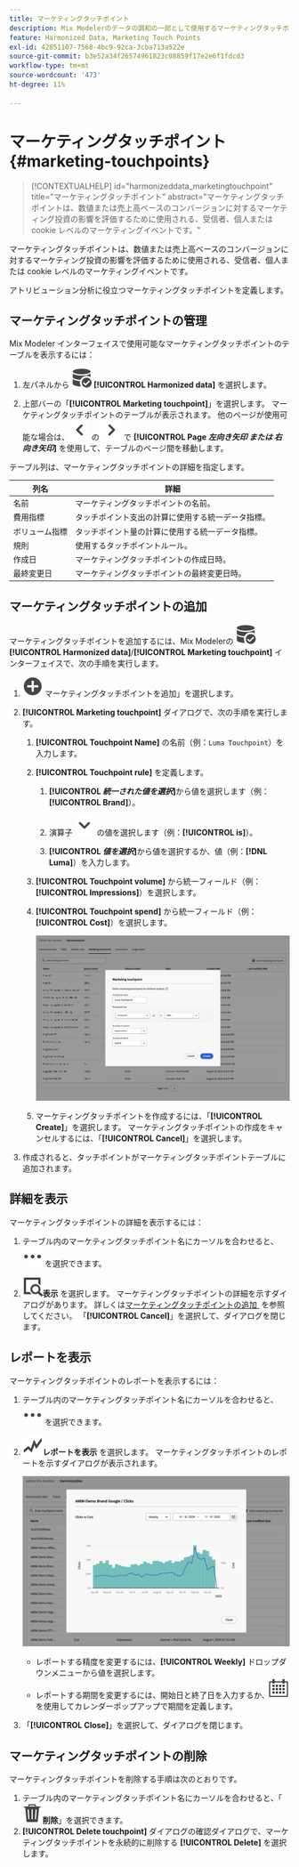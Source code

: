 ```yaml
---
title: マーケティングタッチポイント
description: Mix Modelerのデータの調和の一部として使用するマーケティングタッチポイントを作成する方法を説明します。
feature: Harmonized Data, Marketing Touch Points
exl-id: 42851107-7568-4bc9-92ca-3cba713a522e
source-git-commit: b3e52a34f26574961823c08859f17e2e6f1fdcd3
workflow-type: tm+mt
source-wordcount: '473'
ht-degree: 11%

---
```


# マーケティングタッチポイント {#marketing-touchpoints}

>[!CONTEXTUALHELP]
>id="harmonizeddata_marketingtouchpoint"
>title="マーケティングタッチポイント"
>abstract="マーケティングタッチポイントは、数値または売上高ベースのコンバージョンに対するマーケティング投資の影響を評価するために使用される、受信者、個人または cookie レベルのマーケティングイベントです。"


マーケティングタッチポイントは、数値または売上高ベースのコンバージョンに対するマーケティング投資の影響を評価するために使用される、受信者、個人または cookie レベルのマーケティングイベントです。

アトリビューション分析に役立つマーケティングタッチポイントを定義します。

## マーケティングタッチポイントの管理

Mix Modeler インターフェイスで使用可能なマーケティングタッチポイントのテーブルを表示するには：

1. 左パネルから ![DataSearch](/help/assets/icons/DataCheck.svg) **[!UICONTROL Harmonized data]** を選択します。

1. 上部バーの「**[!UICONTROL Marketing touchpoint]**」を選択します。 マーケティングタッチポイントのテーブルが表示されます。 他のページが使用可能な場合は、![x](/help/assets/icons/ChevronLeft.svg) の ![x](/help/assets/icons/ChevronRight.svg) で **[!UICONTROL Page _左向き矢印 _または_ 右向き矢印_]** を使用して、テーブルのページ間を移動します。

テーブル列は、マーケティングタッチポイントの詳細を指定します。

| 列名 | 詳細 |
| --- | ---|
| 名前 | マーケティングタッチポイントの名前。 |
| 費用指標 | タッチポイント支出の計算に使用する統一データ指標。 |
| ボリューム指標 | タッチポイント量の計算に使用する統一データ指標。 |
| 規則 | 使用するタッチポイントルール。 |
| 作成日 | マーケティングタッチポイントの作成日時。 |
| 最終変更日 | マーケティングタッチポイントの最終変更日時。 |


## マーケティングタッチポイントの追加

マーケティングタッチポイントを追加するには、Mix Modelerの ![DataSearch](/help/assets/icons/DataCheck.svg) **[!UICONTROL Harmonized data]**/**[!UICONTROL Marketing touchpoint]** インターフェイスで、次の手順を実行します。

1. ![&#x200B; 追加 &#x200B;](/help/assets/icons/AddCircle.svg) マーケティングタッチポイントを追加」を選択します。

1. **[!UICONTROL Marketing touchpoint]** ダイアログで、次の手順を実行します。

   1. **[!UICONTROL Touchpoint Name]** の名前（例：`Luma Touchpoint`）を入力します。

   1. **[!UICONTROL Touchpoint rule]** を定義します。

      1. **[!UICONTROL *統一された値を選択&#x200B;*]**&#x200B;から値を選択します（例：**[!UICONTROL Brand]**）。

      1. 演算子 ![&#x200B; 山形 &#x200B;](/help/assets/icons/ChevronDown.svg) の値を選択します（例：**[!UICONTROL is]**）。

      1. **[!UICONTROL *値を選択&#x200B;*]**&#x200B;から値を選択するか、値（例：**[!DNL Luma]**）を入力します。

   1. **[!UICONTROL Touchpoint volume]** から統一フィールド（例：**[!UICONTROL Impressions]**）を選択します。

   1. **[!UICONTROL Touchpoint spend]** から統一フィールド（例：**[!UICONTROL Cost]**）を選択します。

      ![&#x200B; マーケティングタッチポイント &#x200B;](/help/assets/create-touchpoint.png)

   1. マーケティングタッチポイントを作成するには、「**[!UICONTROL Create]**」を選択します。 マーケティングタッチポイントの作成をキャンセルするには、「**[!UICONTROL Cancel]**」を選択します。

1. 作成されると、タッチポイントがマーケティングタッチポイントテーブルに追加されます。


## 詳細を表示

マーケティングタッチポイントの詳細を表示するには：

1. テーブル内のマーケティングタッチポイント名にカーソルを合わせると、![&#x200B; 詳細 &#x200B;](/help/assets/icons/More.svg) を選択できます。

1. ![&#x200B; 表示 &#x200B;](/help/assets/icons/ViewDetail.svg)**表示** を選択します。 マーケティングタッチポイントの詳細を示すダイアログがあります。 詳しくは [&#x200B; マーケティングタッチポイントの追加 &#x200B;](#add-a-marketing-touchpoint) を参照してください。 「**[!UICONTROL Cancel]**」を選択して、ダイアログを閉じます。


## レポートを表示

マーケティングタッチポイントのレポートを表示するには：

1. テーブル内のマーケティングタッチポイント名にカーソルを合わせると、![&#x200B; 詳細 &#x200B;](/help/assets/icons/More.svg) を選択できます。

1. ![GraphTrend](/help/assets/icons/GraphTrend.svg)**レポートを表示** を選択します。 マーケティングタッチポイントのレポートを示すダイアログが表示されます。

   ![&#x200B; マーケティングタッチポイントビューレポート &#x200B;](../assets/marketingtouchpoint-view-report.png)

   * レポートする精度を変更するには、**[!UICONTROL Weekly]** ドロップダウンメニューから値を選択します。
   * レポートする期間を変更するには、開始日と終了日を入力するか、![&#x200B; カレンダー &#x200B;](/help/assets/icons/Calendar.svg) を使用してカレンダーポップアップで期間を定義します。

1. 「**[!UICONTROL Close]**」を選択して、ダイアログを閉じます。

## マーケティングタッチポイントの削除

マーケティングタッチポイントを削除する手順は次のとおりです。

1. テーブル内のマーケティングタッチポイント名にカーソルを合わせると、「![&#x200B; 削除 &#x200B;](/help/assets/icons/Delete.svg)**削除**」を選択できます。
1. **[!UICONTROL Delete touchpoint]** ダイアログの確認ダイアログで、マーケティングタッチポイントを永続的に削除する **[!UICONTROL Delete]** を選択します。

